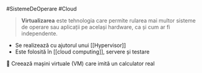 #SistemeDeOperare #Cloud

> **Virtualizarea** este tehnologia care permite rularea mai multor sisteme de operare sau aplicații pe același hardware, ca și cum ar fi independente.

- Se realizează cu ajutorul unui [[Hypervisor]]
- Este folosită în [[cloud computing]], servere și testare

📌 Creează mașini virtuale (VM) care imită un calculator real